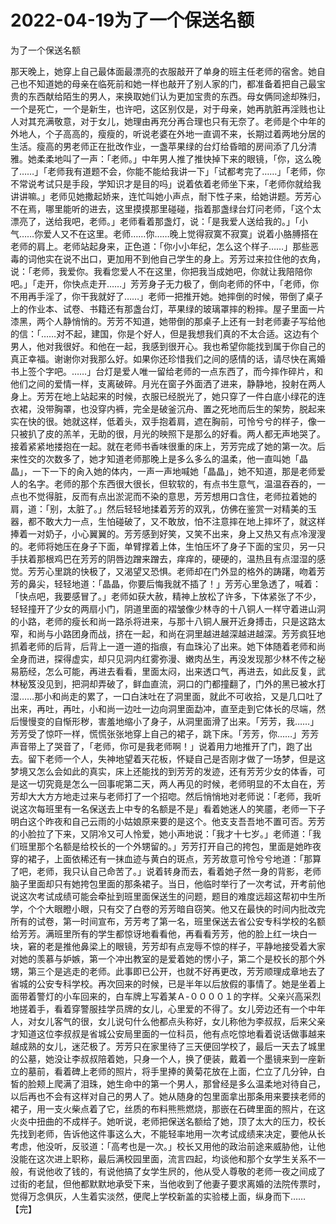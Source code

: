 # 2022-04-19为了一个保送名额



为了一个保送名额



那天晚上，她穿上自己最体面最漂亮的衣服敲开了单身的班主任老师的宿舍。她自己也不知道她的母亲在临死前和她一样也敲开了别人家的门，都准备着把自己最宝贵的东西献给陌生的男人，来换取她们认为更加宝贵的东西。母女俩同途却殊归，一个是死亡，一个是新生，也许吧，这区别仅是，对于母亲，她再肮脏再淫贱也让人对其充满敬意，对于女儿，她理由再充分再合理也只有无奈了。老师是个中年的外地人，个子高高的，瘦瘦的，听说老婆在外地一直调不来，长期过着两地分居的生活。瘦高的男老师正在批改作业，一盏苹果绿的台灯给昏暗的房间添了几分清雅。她柔柔地叫了一声：「老师。」中年男人推了推快掉下来的眼镜，「你，这么晚了……」「老师我有道题不会，你能不能给我讲一下」「试都考完了……」「老师，你不常说考试只是手段，学知识才是目的吗」说着依着老师坐下来，「老师你就给我讲讲嘛。」老师见她撒起娇来，连忙叫她小声点，耐下性子来，给她讲题。芳芳心不在焉，哪里能听的进去，这里摸摸那里碰碰，指着那盏绿台灯问老师，「这个太漂亮了，送给我吧，老师。」老师看着那盏灯，说：「是我爱人送给我的。」「小气……你爱人又不在这里。老师……你……晚上觉得寂寞不寂寞」说着小胳膊搭在老师的肩上。老师站起身来，正色道：「你小小年纪，怎么这个样子……」那些恶毒的词他实在说不出口，更加用不到他自己学生的身上。芳芳过来拉住他的衣角，说：「老师，我爱你。我看您爱人不在这里，你把我当成她吧，你就让我陪陪你吧。」「走开，你快点走开……」芳芳身子无力极了，倒向老师的怀中，「老师，你不用再手淫了，你干我就好了……」老师一把推开她。她摔倒的时候，带倒了桌子上的作业本、试卷、书籍还有那盏台灯，苹果绿的玻璃罩摔的粉摔。屋子里面一片漆黑，两个人静悄悄的。芳芳不知道，她带倒的那桌子上还有一封老师妻子写给他的信：「……对不起，建国，你是个好人，但是我想我们真的不太合适。这边有个男人，他对我很好。和他在一起，我感到很开心。我也希望你能找到属于你自己的真正幸福。谢谢你对我那么好。如果你还珍惜我们之间的感情的话，请尽快在离婚书上签个字吧。……」台灯是爱人唯一留给老师的一点东西了，而今摔作碎片，和他们之间的爱情一样，支离破碎。月光在窗子外面洒了进来，静静地，投射在两人身上。芳芳在地上站起来的时候，衣服已经脱光了，她只穿了一件白底小绿花的连衣裙，没带胸罩，也没穿内裤，完全是破釜沉舟、置之死地而后生的架势，脱起来实在快的很。她就这样，低着头，双手抱着肩，遮在胸前，可怜兮兮的样子，像一只被扒了皮的羔羊，无助的很，月光的映照下是那么的好看。两人都无声地哭了。接着紧紧地搂抱在一起。就在老师书香味很重的床上，芳芳完成了她的第一次。后来性交的次数多了，她才知道老师那晚上是多么多么的温柔，他一直叫她「晶晶」，一下一下的肏入她的体内，一声一声地喊她「晶晶」，她不知道，那是老师爱人的名字。老师的那个东西很大很长，但软软的，有点书生意气，温温吞吞的，一点也不觉得脏，反而有点出淤泥而不染的意思，芳芳想用口含住，老师拉着她的肩，道：「别，太脏了。」然后轻轻地揉着芳芳的双乳，仿佛在鉴赏一对精美的玉器，都不敢大力一点，生怕碰破了，又不敢放，怕不注意摔在地上摔坏了，就这样捧着一对奶子，小心翼翼的。芳芳感到好笑，又笑不出来，身上又热又有点冷溲溲的。老师将她压在身子下面，单臂撑着上体，生怕压坏了身子下面的宝贝，另一只手扶着那根鸡巴在芳芳的阴唇边蹭来蹭去，痒痒的，硬硬的，温热且有点湿湿的感觉。芳芳心里跳的快极了，又渴望又恐惧。老师却在门外显的格外的踌躇，吻着芳芳的鼻尖，轻轻地道：「晶晶，你要后悔我就不插了！」芳芳心里急透了，喊着：「快点吧，我要感冒了。」老师如获大赦，精神上放松了许多，下体紧张了不少，轻轻撞开了少女的两扇小门，阴道里面的褶皱像少林寺的十八铜人一样守着进山洞的小路，老师的瘦长和尚一路杀将进来，与那十八铜人展开近身搏击，只是这路太窄，和尚与小路团身而战，挤在一起，和尚在洞里越进越深越进越深。芳芳疯狂地抓着老师的后背，后背上一道一道的指痕，有血珠沁了出来。她下体随着老师和尚全身而进，探得虚实，却只见洞内红雾弥漫、嫩肉丛生，再没发现那少林不传之秘易筋经，怎么可能，再进去看看，里面太闷，出来透口气，再进去，如此反复，武林秘笈没见到，把洞却弄破了，鲜血直流，洞口的门都撞翻了，门外的黑已被水打湿……那小和尚走的累了，一口白沫吐在了洞里面，就此不可收拾，又是几口吐了出来，再吐，再吐，小和尚一边吐一边向洞里面勐冲，直至走到它体长的尽端，然后慢慢变的自惭形秽，害羞地缩小了身子，从洞里面滑了出来。「芳芳，我……」芳芳受了惊吓一样，慌慌张张地穿上自己的裙子，跳下床。「芳芳，你……」芳芳声音带上了哭音了，「老师，你可是我老师啊！」说着用力地推开了门，跑了出去。留下老师一个人，失神地望着天花板，怀疑自己是否刚才做了一场梦，但是这梦境又怎么会如此的真实，床上还能找的到芳芳的发迹，还有芳芳少女的体香，可是这一切究竟是怎么一回事呢第二天，两人再见的时候，老师明显的不太自在，芳芳却大大方方地走过来与老师打了一个招唿。然后悄悄地对老师说：「老师，我听说这次每班里有一名保送去上中专的名额是不是」看着她迷人的笑靥，老师一下子明白这个昨夜和自己云雨的小姑娘原来要的是这个。他支支吾吾地不置可否。芳芳的小脸拉了下来，又阴冷又可人怜爱，她小声地说：「我才十七岁。」老师道：「我们班里那个名额是给校长的一个外甥留的。」芳芳打开自己的挎包，里面是她昨夜穿的裙子，上面依稀还有一抹血迹与黄白的斑点，芳芳故意可怜兮兮地道：「那算了吧，老师，我只认自己命苦了。」说着转身而去，看着她孑然一身的背影，老师脑子里面却只有她挎包里面的那条裙子。当日，他临时举行了一次考试，开考前他说这次考试成绩可能会牵扯到班里面保送生的问题，题目的难度远超这帮初中生所学，个个大眼瞪小眼，只有交了白卷的芳芳暗自窃笑。他又在最快的时间内批改完所有的试卷，第一时间宣布，芳芳考了第一名，班里保送去省公安专科学校的名额给芳芳。满班里所有的学生都惊讶地看看他，再看看芳芳，他的脸上红一块白一块，窘的老是推他鼻梁上的眼镜，芳芳却有点宠辱不惊的样子，平静地接受着大家对她的羡慕与妒嫉，第一个冲出教室的是爱着她的愣小子，第二个是校长的那个外甥，第三个是逃走的老师。此事即已公开，也就不好再更改，芳芳顺理成章地去了省城的公安专科学校。再次回来的时候，已是半年以后放假的事情了。她是坐着上面带着警灯的小车回来的，白车牌上写着某Ａ-００００１的字样。父亲兴高采烈地搓着手，看着穿警服挂学员牌的女儿，心里爱的不得了。女儿旁边还有一个中年人，对女儿客气的很，女儿说句什么他都点头称好，女儿称他为李叔叔，后来父亲才知道这位李叔叔是省城公安局里面的一位科员，他有点吃惊地看着说话做事越来越成熟的女儿，迷茫极了。芳芳只在家里待了三天便回学校了，最后一天去了城里的公墓，她没让李叔叔陪着她，只身一个人，换了便装，戴着一个墨镜来到一座新立的墓前，看着碑上老师的照片，将手里捧的黄菊花放在上面，伫立了几分钟，白皙的脸颊上爬满了泪珠，她生命中的第一个男人，那曾经是多么温柔地对待自己，以后再也不会有这样对自己的男人了。她从随身的包里面拿出那条用来要挟老师的裙子，用一支火柴点着了它，丝质的布料熊熊燃烧，那嵌在石碑里面的照片，在这火炎中扭曲的不成样子。她听说，老师把保送名额给了她，顶了太大的压力，校长先找到老师，告诉他这件事这么大，不能轻率地用一次考试成绩来决定，要他从长考虑，他没听，反驳道：「高考也是一次。」校长又用他的政治前途来威胁他，让他没能在这次进上职称，最后满校园里面，流言四起，均谈他和那个女学生关系不一般，有说他收了钱的，有说他搞了女学生屄的，他从受人尊敬的老师一夜之间成了过街的老鼠，但他都默默地承受下来，当他收到了他妻子要求离婚的法院传票时，觉得万念俱灰，人生着实淡然，便爬上学校新盖的实验楼上面，纵身而下……【完】



